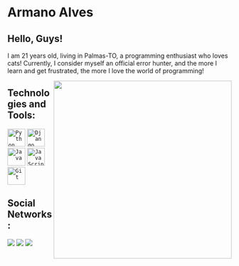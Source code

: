  <h1 align="left">Armano Alves</h1>



## Hello, Guys!
I am 21 years old, living in Palmas-TO, a programming enthusiast who loves cats! Currently, I consider myself an official error hunter, and the more I learn and get frustrated, the more I love the world of programming!


</div>

<img align="right" width="400px" src="https://media4.giphy.com/media/iiJ870TcI3PZKxatzS/giphy.gif?cid=ecf05e47rbu93wjn1a7mjd278ybmmoldzenlgkrtmlrkymnr&rid=giphy.gif&ct=g" />

## Technologies and Tools:
 
 <code><img width="40px" src="https://cdn.jsdelivr.net/gh/devicons/devicon/icons/python/python-original.svg" title = "Python"/></code>
 <code><img width="40px" src="https://cdn.jsdelivr.net/gh/devicons/devicon@latest/icons/django/django-plain.svg" title="Django"/></code>
 <code><img width="40px" src="https://cdn.jsdelivr.net/gh/devicons/devicon@latest/icons/java/java-original-wordmark.svg" title = "Java"/></code>
 <code><img width="40px" src="https://cdn.jsdelivr.net/gh/devicons/devicon/icons/javascript/javascript-original.svg" title = "JavaScript"/></code>
 <code><img width="40px" src="https://cdn.jsdelivr.net/gh/devicons/devicon/icons/git/git-original.svg" title = "Git"/></code>

## Social Networks:

  <a href="https://www.twitter.com/armano_alves" target="_blank"><img src="https://img.shields.io/badge/Twitter-1DA1F2?style=for-the-badge&logo=twitter&logoColor=white" target="_blank"></a>
  <a href="https://instagram.com/armano_alves" target="_blank"><img src="https://img.shields.io/badge/-Instagram-%23E4405F?style=for-the-badge&logo=instagram&logoColor=white" target="_blank"></a>
  <a href="https://www.linkedin.com/in/armano-barros-alves-junior/" target="_blank"><img src="https://img.shields.io/badge/-LinkedIn-%230077B5?style=for-the-badge&logo=linkedin&logoColor=white" target="_blank"></a>   

</div>
 
